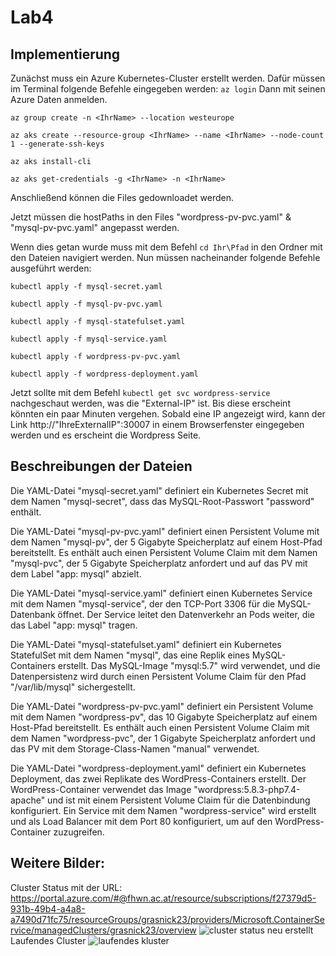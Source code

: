 # Lab4

## Implementierung

Zunächst muss ein Azure Kubernetes-Cluster erstellt werden. Dafür müssen im Terminal folgende Befehle eingegeben werden:
```az login```
Dann mit seinen Azure Daten anmelden.

```az group create -n <IhrName> --location westeurope```

```az aks create --resource-group <IhrName> --name <IhrName> --node-count 1 --generate-ssh-keys```

```az aks install-cli```

```az aks get-credentials -g <IhrName> -n <IhrName>```

Anschließend können die Files gedownloadet werden.

Jetzt müssen die hostPaths in den Files "wordpress-pv-pvc.yaml" & "mysql-pv-pvc.yaml" angepasst werden.

Wenn dies getan wurde muss mit dem Befehl ```cd Ihr\Pfad``` in den Ordner mit den Dateien navigiert werden.
Nun müssen nacheinander folgende Befehle ausgeführt werden:

```kubectl apply -f mysql-secret.yaml```

```kubectl apply -f mysql-pv-pvc.yaml```

```kubectl apply -f mysql-statefulset.yaml```

```kubectl apply -f mysql-service.yaml```

```kubectl apply -f wordpress-pv-pvc.yaml```

```kubectl apply -f wordpress-deployment.yaml```

Jetzt sollte mit dem Befehl ```kubectl get svc wordpress-service``` nachgeschaut werden, was die "External-IP" ist. Bis diese erscheint könnten ein paar Minuten vergehen.
Sobald eine IP angezeigt wird, kann der Link http://"IhreExternalIP":30007 in einem Browserfenster eingegeben werden und es erscheint die Wordpress Seite.

## Beschreibungen der Dateien

Die YAML-Datei "mysql-secret.yaml" definiert ein Kubernetes Secret mit dem Namen "mysql-secret", dass das MySQL-Root-Passwort "password" enthält.

Die YAML-Datei "mysql-pv-pvc.yaml" definiert einen Persistent Volume mit dem Namen "mysql-pv", der 5 Gigabyte Speicherplatz auf einem Host-Pfad bereitstellt. Es enthält auch einen Persistent Volume Claim mit dem Namen "mysql-pvc", der 5 Gigabyte Speicherplatz anfordert und auf das PV mit dem Label "app: mysql" abzielt.

Die YAML-Datei "mysql-service.yaml" definiert einen Kubernetes Service mit dem Namen "mysql-service", der den TCP-Port 3306 für die MySQL-Datenbank öffnet. Der Service leitet den Datenverkehr an Pods weiter, die das Label "app: mysql" tragen.

Die YAML-Datei "mysql-statefulset.yaml" definiert ein Kubernetes StatefulSet mit dem Namen "mysql", das eine Replik eines MySQL-Containers erstellt. Das MySQL-Image "mysql:5.7" wird verwendet, und die Datenpersistenz wird durch einen Persistent Volume Claim für den Pfad "/var/lib/mysql" sichergestellt. 

Die YAML-Datei "wordpress-pv-pvc.yaml" definiert ein Persistent Volume mit dem Namen "wordpress-pv", das 10 Gigabyte Speicherplatz auf einem Host-Pfad bereitstellt. Es enthält auch einen Persistent Volume Claim mit dem Namen "wordpress-pvc", der 1 Gigabyte Speicherplatz anfordert und das PV mit dem Storage-Class-Namen "manual" verwendet.

Die YAML-Datei "wordpress-deployment.yaml" definiert ein Kubernetes Deployment, das zwei Replikate des WordPress-Containers erstellt. Der WordPress-Container verwendet das Image "wordpress:5.8.3-php7.4-apache" und ist mit einem Persistent Volume Claim für die Datenbindung konfiguriert. Ein Service mit dem Namen "wordpress-service" wird erstellt und als Load Balancer mit dem Port 80 konfiguriert, um auf den WordPress-Container zuzugreifen.

## Weitere Bilder:

Cluster Status mit der URL: https://portal.azure.com/#@fhwn.ac.at/resource/subscriptions/f27379d5-931b-49b4-a4a8-a7490d71fc75/resourceGroups/grasnick23/providers/Microsoft.ContainerService/managedClusters/grasnick23/overview
![cluster status neu erstellt](https://github.com/RatteF/Lab4/assets/83348757/8fc500e0-c5c9-47bc-a649-b0e232be7a45)
Laufendes Cluster
![laufendes kluster](https://github.com/RatteF/Lab4/assets/83348757/bcdbeafe-ac88-4373-a63a-143887fa3e4c)

